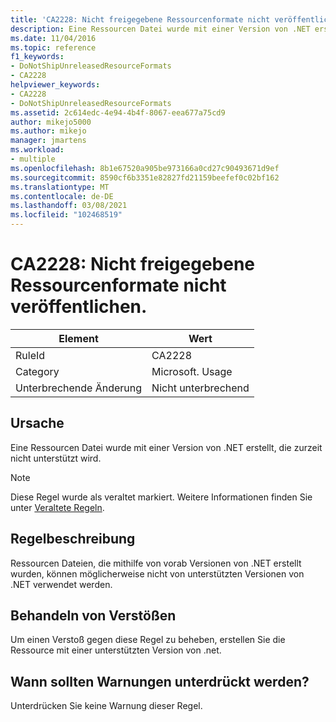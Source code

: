 ```yaml
---
title: 'CA2228: Nicht freigegebene Ressourcenformate nicht veröffentlichen.'
description: Eine Ressourcen Datei wurde mit einer Version von .NET erstellt, die zurzeit nicht unterstützt wird.
ms.date: 11/04/2016
ms.topic: reference
f1_keywords:
- DoNotShipUnreleasedResourceFormats
- CA2228
helpviewer_keywords:
- CA2228
- DoNotShipUnreleasedResourceFormats
ms.assetid: 2c614edc-4e94-4b4f-8067-eea677a75cd9
author: mikejo5000
ms.author: mikejo
manager: jmartens
ms.workload:
- multiple
ms.openlocfilehash: 8b1e67520a905be973166a0cd27c90493671d9ef
ms.sourcegitcommit: 8590cf6b3351e82827fd21159beefef0c02bf162
ms.translationtype: MT
ms.contentlocale: de-DE
ms.lasthandoff: 03/08/2021
ms.locfileid: "102468519"
---
```

# <a name="ca2228-do-not-ship-unreleased-resource-formats"></a>CA2228: Nicht freigegebene Ressourcenformate nicht veröffentlichen.

|Element|Wert|
|-|-|
|RuleId|CA2228|
|Category|Microsoft. Usage|
|Unterbrechende Änderung|Nicht unterbrechend|

## <a name="cause"></a>Ursache
Eine Ressourcen Datei wurde mit einer Version von .NET erstellt, die zurzeit nicht unterstützt wird.

> [!NOTE]
> Diese Regel wurde als veraltet markiert. Weitere Informationen finden Sie unter [Veraltete Regeln](fxcop-unported-deprecated-rules.md).

## <a name="rule-description"></a>Regelbeschreibung

Ressourcen Dateien, die mithilfe von vorab Versionen von .NET erstellt wurden, können möglicherweise nicht von unterstützten Versionen von .NET verwendet werden.

## <a name="how-to-fix-violations"></a>Behandeln von Verstößen

Um einen Verstoß gegen diese Regel zu beheben, erstellen Sie die Ressource mit einer unterstützten Version von .net.

## <a name="when-to-suppress-warnings"></a>Wann sollten Warnungen unterdrückt werden?

Unterdrücken Sie keine Warnung dieser Regel.
